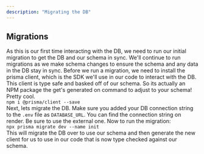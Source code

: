 ```yaml
---
description: "Migrating the DB"
---
```


## Migrations

As this is our first time interacting with the DB, we need to run our initial migration to get the DB and our schema in sync. We'll continue to run migrations as we make schema changes to ensure the schema and any data in the DB stay in sync. Before we run a migration, we need to install the prisma client, which is the SDK we'll use in our code to interact with the DB. This client is type safe and basked off of our schema. So its actually an NPM package the get's generated on command to adjust to your schema! Pretty cool.
<br>
`npm i @prisma/client --save`
<br>
Next, lets migrate the DB. Make sure you added your DB connection string to the `.env` file as `DATABASE_URL`. You can find the connection string on render. Be sure to use the external one. Now to run the migration:
<br>
`npx prisma migrate dev --name init`
<br>
This will migrate the DB over to use our schema and then generate the new client for us to use in our code that is now type checked against our schema.
